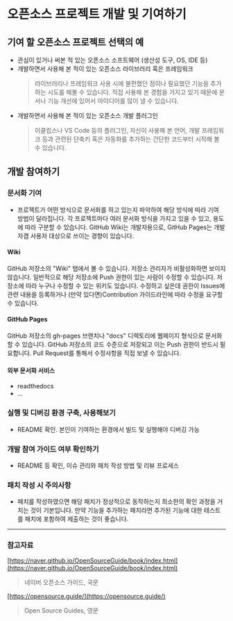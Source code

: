 # 오픈소스 프로젝트 개발 및 기여하기

## 기여 할 오픈소스 프로젝트 선택의 예

- 관심이 있거나 써본 적 있는 오픈소스 소프트웨어 (생산성 도구, OS, IDE 등)
- 개발하면서 사용해 본 적이 있는 오픈소스 라이브러리 혹은 프레임워크
  > 라이브러리나 프레임워크 사용 시에 불편했던 점이나 필요했던 기능을 추가하는 시도를 해볼 수 있습니다. 직접 사용해 본 경험을 가지고 있기 때문에 문서나 기능 개선에 있어서 아이디어를 많이 낼 수 있습니다.
- 개발하면서 사용해 본 적이 있는 오픈소스 개발 플러그인
  > 이클립스나 VS Code 등의 플러그인, 자신이 사용해 본 언어, 개발 프레임워크 등과 관련된 단축키 혹은 자동화를 추가하는 간단한 코드부터 시작해 볼 수 있습니다.

## 개발 참여하기

### 문서화 기여

- 프로젝트가 어떤 방식으로 문서화를 하고 있는지 파악하여 해당 방식에 따라 기여 방법이 달라집니다. 각 프로젝트마다 여러 문서화 방식을 가지고 있을 수 있고, 용도에 따라 구분할 수 있습니다. GitHub Wiki는 개발자용으로, GitHub Pages는 개발자겸 사용자 대상으로 쓰이는 경향이 있습니다.

#### Wiki

GitHub 저장소의 "Wiki" 탭에서 볼 수 있습니다. 저장소 관리자가 비활성화하면 보이지 않습니다. 일반적으로 해당 저장소에 Push 권한이 있는 사람이 수정할 수 있습니다. 저장소에 따라 누구나 수정할 수 있는 위키도 있습니다. 수정하고 싶은데 권한이 Issues에 관련 내용을 등록하거나 (만약 있다면)Contribution 가이드라인에 따라 수정을 요구할 수 있습니다.

#### GitHub Pages

GitHub 저장소의 gh-pages 브랜치나 "docs" 디렉토리에 웹페이지 형식으로 문서화 할 수 있습니다. GitHub 저장소의 코드 수준으로 저장되고 이는 Push 권한이 반드시 필요합니다. Pull Request를 통해서 수정사항을 직접 보낼 수 있습니다.

#### 외부 문서화 서비스

- readthedocs
- ...


### 실행 및 디버깅 환경 구축, 사용해보기

- README 확인. 본인이 기여하는 환경에서 빌드 및 실행해야 디버깅 가능

### 개발 참여 가이드 여부 확인하기

- README 등 확인, 이슈 관리와 패치 작성 방법 및 리뷰 프로세스

### 패치 작성 시 주의사항

- 패치를 작성하였으면 해당 패치가 정상적으로 동작하는지 최소한의 확인 과정을 거치는 것이 기본입니다. 만약 기능을 추가하는 패치라면 추가된 기능에 대한 테스트를 패치에 포함하여 제출하는 것이 좋습니다.


---

### 참고자료

[https://naver.github.io/OpenSourceGuide/book/index.html](https://naver.github.io/OpenSourceGuide/book/index.html)
> 네이버 오픈소스 가이드, 국문

[https://opensource.guide/](https://opensource.guide/)
> Open Source Guides, 영문
